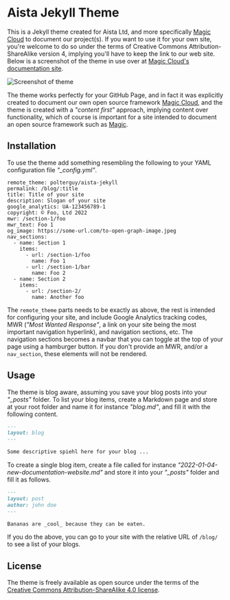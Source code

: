 
# Aista Jekyll Theme

This is a Jekyll theme created for Aista Ltd, and more specifically [Magic Cloud](https://polterguy.github.io/) to
document our project(s). If you want to use it for your own site, you're welcome to do so under the terms of 
Creative Commons Attribution-ShareAlike version 4, implying you'll have to keep the link to our web site. Below
is a screenshot of the theme in use over at [Magic Cloud's documentation site](https://polterguy.github.io/).

![Screenshot of theme](https://raw.githubusercontent.com/polterguy/aista-jekyll/master/screenshot.jpg)

The theme works perfectly for your GitHub Page, and in fact it was explicitly created to document our
own open source framework [Magic Cloud](https://github.com/polterguy/magic), and the theme is created
with a _"content first"_ approach, implying content over functionality, which of course is important
for a site intended to document an open source framework such as [Magic](https://polterguy.github.io).

## Installation

To use the theme add something resembling the following to your YAML configuration file _"\_config.yml"_.

```
remote_theme: polterguy/aista-jekyll
permalink: /blog/:title
title: Title of your site
description: Slogan of your site
google_analytics: UA-123456789-1
copyright: © Foo, Ltd 2022
mwr: /section-1/foo
mwr_text: Foo 1
og_image: https://some-url.com/to-open-graph-image.jpeg
nav_sections:
  - name: Section 1
    items:
      - url: /section-1/foo
        name: Foo 1
      - url: /section-1/bar
        name: Foo 2
  - name: Section 2
    items:
      - url: /section-2/
        name: Another foo
```

The `remote_theme` parts needs to be exactly as above, the rest is intended for configuring your site, and include
Google Analytics tracking codes, MWR (_"Most Wanted Response"_, a link on your site being the most important navigation hyperlink),
and navigation sections, etc. The navigation sections becomes a navbar that you can toggle at the top of your page
using a hamburger button. If you don't provide an MWR, and/or a `nav_section`, these elements will not be rendered.

## Usage

The theme is blog aware, assuming you save your blog posts into your _"\_posts"_ folder. To list your blog items, create
a Markdown page and store at your root folder and name it for instance _"blog.md"_, and fill it with the following content.

```markdown
---
layout: blog
---

Some descriptive spiehl here for your blog ...

```

To create a single blog item, create a file called for instance _"2022-01-04-new-documentation-website.md"_ and store it
into your _"\_posts"_ folder and fill it as follows.

```markdown
---
layout: post
author: john doe
---

Bananas are _cool_ because they can be eaten.
```

If you do the above, you can go to your site with the relative URL of `/blog/` to see a list of your blogs.

## License

The theme is freely available as open source under the terms of the [Creative Commons Attribution-ShareAlike 4.0 license](https://creativecommons.org/licenses/by-sa/4.0/legalcode).

